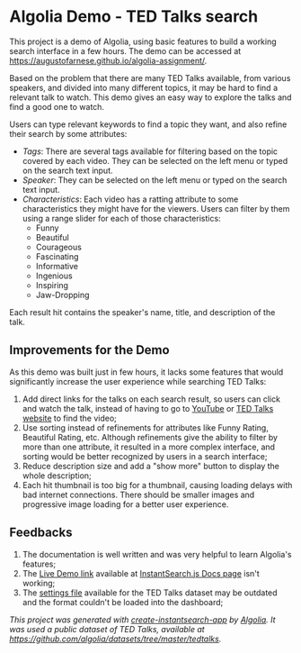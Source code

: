 # Algolia Demo - TED Talks search 

This project is a demo of Algolia, using basic features to build a working search interface in a few hours. The demo can be accessed at <https://augustofarnese.github.io/algolia-assignment/>.

Based on the problem that there are many TED Talks available, from various speakers, and divided into many different topics, it may be hard to find a relevant talk to watch. This demo gives an easy way to explore the talks and find a good one to watch. 

Users can type relevant keywords to find a topic they want, and also refine their search by some attributes:
* *Tags*: There are several tags available for filtering based on the topic covered by each video. They can be selected on the left menu or typed on the search text input.
* *Speaker*: They can be selected on the left menu or typed on the search text input.
* *Characteristics*: Each video has a ratting attribute to some characteristics they might have for the viewers. Users can filter by them using a range slider for each of those characteristics:
  * Funny
  * Beautiful
  *  Courageous 
  * Fascinating 
  * Informative 
  * Ingenious 
  * Inspiring 
  * Jaw-Dropping

Each result hit contains the speaker's name, title, and description of the talk. 

## Improvements for the Demo
As this demo was built just in few hours, it lacks some features that would significantly increase the user experience while searching TED Talks:

1. Add direct links for the talks on each search result, so users can click and watch the talk, instead of having to go to [YouTube](www.youtube.com) or [TED Talks website](www.ted.com) to find the video;
2. Use sorting instead of refinements for attributes like Funny Rating, Beautiful Rating, etc. Although refinements give the ability to filter by more than one attribute, it resulted in a more complex interface, and sorting would be better recognized by users in a search interface;
3. Reduce description size and add a "show more" button to display the whole description;
4. Each hit thumbnail is too big for a thumbnail, causing loading delays with bad internet connections. There should be smaller images and progressive image loading for a better user experience. 

## Feedbacks

1. The documentation is well written and was very helpful to learn Algolia's features;
2. The [Live Demo link](https://codesandbox.io/s/github/algolia/doc-code-samples/tree//InstantSearch.js/getting-started) available at [InstantSearch.js Docs page](https://www.algolia.com/doc/guides/building-search-ui/getting-started/js/) isn't working;
3. The [settings file](https://github.com/algolia/datasets/blob/master/tedtalks/talks_settings.json) available for the TED Talks dataset may be outdated and the format couldn't be loaded into the dashboard;


_This project was generated with [create-instantsearch-app](https://github.com/algolia/create-instantsearch-app) by [Algolia](https://algolia.com)._
_It was used a public dataset of TED Talks, available at <https://github.com/algolia/datasets/tree/master/tedtalks>._
